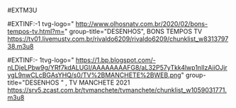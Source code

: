 #EXTM3U

#EXTINF:-1 tvg-logo="  http://www.olhosnatv.com.br/2020/02/bons-tempos-tv.html?m=" group-title="DESENHOS", BONS TEMPOS TV
https://tv01.livemustv.com.br/rivaldo6209/rivaldo6209/chunklist_w831379738.m3u8

#EXTINF:- 1tvg-logo=" https://1.bp.blogspot.com/-nLDjeLPbw9g/YRf7kdALUGI/AAAAAAAAFG8/aL32P57yTkk4lwp1nlIzAiiOJjrygL9nwCLcBGAsYHQ/s0/TV%2BMANCHETE%2BWEB.png"
group-title="DESENHOS " , TV MANCHETE 2021
https://srv5.zcast.com.br/tvmanchete/tvmanchete/chunklist_w1059031771.m3u8
